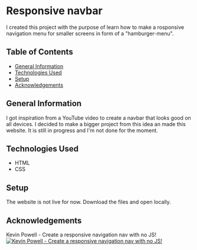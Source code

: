 # Responsive navbar
I created this project with the purpose of learn how to make a rosponsive navigation menu for smaller screens in form of a "hamburger-menu".
## Table of Contents
  - [General Information](#general-information)
  - [Technologies Used](#technologies-used)
  - [Setup](#setup)
  - [Acknowledgements](#acknowledgements)

## General Information
I got inspiration from a YouTube video to create a navbar that looks good on all devices. I decided to make a bigger project from this idea an made this website. It is still in progress and I'm not done for the moment.

## Technologies Used
* HTML
* CSS

## Setup
The website is not live for now. Download the files and open locally. 

## Acknowledgements
Kevin Powell - Create a responsive navigation nav with no JS!
[![Kevin Powell - Create a responsive navigation nav with no JS!](http://img.youtube.com/vi/8QKOaTYvYUA/0.jpg)](http://www.youtube.com/watch?v=8QKOaTYvYUA)

